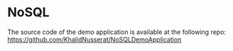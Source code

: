 # NoSQL
The source code of the demo application is available at the following repo: https://github.com/KhalidNusserat/NoSQLDemoApplication
